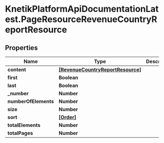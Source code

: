 # KnetikPlatformApiDocumentationLatest.PageResourceRevenueCountryReportResource

## Properties
Name | Type | Description | Notes
------------ | ------------- | ------------- | -------------
**content** | [**[RevenueCountryReportResource]**](RevenueCountryReportResource.md) |  | [optional] 
**first** | **Boolean** |  | [optional] 
**last** | **Boolean** |  | [optional] 
**_number** | **Number** |  | [optional] 
**numberOfElements** | **Number** |  | [optional] 
**size** | **Number** |  | [optional] 
**sort** | [**[Order]**](Order.md) |  | [optional] 
**totalElements** | **Number** |  | [optional] 
**totalPages** | **Number** |  | [optional] 


